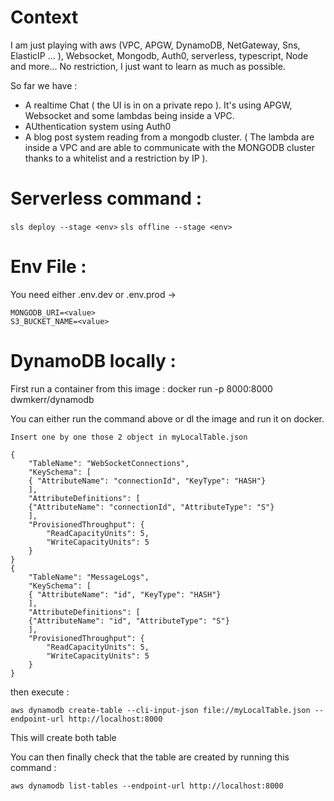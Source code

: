 # Context 

I am just playing with aws (VPC, APGW, DynamoDB, NetGateway, Sns, ElasticIP ... ), Websocket, Mongodb, Auth0, serverless, typescript, Node and more...
No restriction, I just want to learn as much as possible.

So far we have :

- A realtime Chat ( the UI is in on a private repo ). It's using APGW, Websocket and some lambdas being inside a VPC.
- AUthentication system using Auth0
- A blog post system reading from a mongodb cluster. ( The lambda are inside a VPC and are able to communicate with the MONGODB cluster thanks to a whitelist and a restriction by IP ).


# Serverless command :

```sls deploy --stage <env>```
```sls offline --stage <env>```

# Env File :

You need either .env.dev or .env.prod -> 
```
MONGODB_URI=<value>
S3_BUCKET_NAME=<value>
```

# DynamoDB locally :

First run a container from this image : docker run -p 8000:8000 dwmkerr/dynamodb

You can either run the command above or dl the image and run it on docker. 

```
Insert one by one those 2 object in myLocalTable.json

{
    "TableName": "WebSocketConnections",
    "KeySchema": [
    { "AttributeName": "connectionId", "KeyType": "HASH"}
    ],
    "AttributeDefinitions": [
    {"AttributeName": "connectionId", "AttributeType": "S"}
    ],
    "ProvisionedThroughput": {
        "ReadCapacityUnits": 5,
        "WriteCapacityUnits": 5
    }
}
{
    "TableName": "MessageLogs",
    "KeySchema": [
    { "AttributeName": "id", "KeyType": "HASH"}
    ],
    "AttributeDefinitions": [
    {"AttributeName": "id", "AttributeType": "S"}
    ],
    "ProvisionedThroughput": {
        "ReadCapacityUnits": 5,
        "WriteCapacityUnits": 5
    }
}
```

then execute : 
```
aws dynamodb create-table --cli-input-json file://myLocalTable.json --endpoint-url http://localhost:8000
```

This will create both table 

You can then finally check that the table are created by running this command : 
```
aws dynamodb list-tables --endpoint-url http://localhost:8000
```

